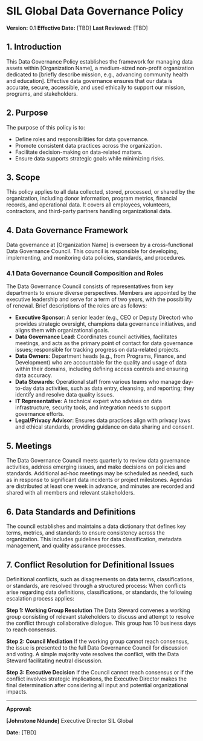 # SIL Global Data Governance Policy

**Version:** 0.1 **Effective Date:** [TBD] **Last Reviewed:** [TBD]

## 1. Introduction

This Data Governance Policy establishes the framework for managing data assets within [Organization Name], a medium-sized non-profit organization dedicated to [briefly describe mission, e.g., advancing community health and education]. Effective data governance ensures that our data is accurate, secure, accessible, and used ethically to support our mission, programs, and stakeholders.

## 2. Purpose

The purpose of this policy is to:

- Define roles and responsibilities for data governance.
- Promote consistent data practices across the organization.
- Facilitate decision-making on data-related matters.
- Ensure data supports strategic goals while minimizing risks.

## 3. Scope

This policy applies to all data collected, stored, processed, or shared by the organization, including donor information, program metrics, financial records, and operational data. It covers all employees, volunteers, contractors, and third-party partners handling organizational data.

## 4. Data Governance Framework

Data governance at [Organization Name] is overseen by a cross-functional Data Governance Council. This council is responsible for developing, implementing, and monitoring data policies, standards, and procedures.

### 4.1 Data Governance Council Composition and Roles

The Data Governance Council consists of representatives from key departments to ensure diverse perspectives. Members are appointed by the executive leadership and serve for a term of two years, with the possibility of renewal. Brief descriptions of the roles are as follows:

- **Executive Sponsor**: A senior leader (e.g., CEO or Deputy Director) who provides strategic oversight, champions data governance initiatives, and aligns them with organizational goals.
- **Data Governance Lead**: Coordinates council activities, facilitates meetings, and acts as the primary point of contact for data governance issues; responsible for tracking progress on data-related projects.
- **Data Owners**: Department heads (e.g., from Programs, Finance, and Development) who are accountable for the quality and usage of data within their domains, including defining access controls and ensuring data accuracy.
- **Data Stewards**: Operational staff from various teams who manage day-to-day data activities, such as data entry, cleansing, and reporting; they identify and resolve data quality issues.
- **IT Representative**: A technical expert who advises on data infrastructure, security tools, and integration needs to support governance efforts.
- **Legal/Privacy Advisor**: Ensures data practices align with privacy laws and ethical standards, providing guidance on data sharing and consent.

## 5. Meetings

The Data Governance Council meets quarterly to review data governance activities, address emerging issues, and make decisions on policies and standards. Additional ad-hoc meetings may be scheduled as needed, such as in response to significant data incidents or project milestones. Agendas are distributed at least one week in advance, and minutes are recorded and shared with all members and relevant stakeholders.

## 6. Data Standards and Definitions

The council establishes and maintains a data dictionary that defines key terms, metrics, and standards to ensure consistency across the organization. This includes guidelines for data classification, metadata management, and quality assurance processes.

## 7. Conflict Resolution for Definitional Issues

Definitional conflicts, such as disagreements on data terms, classifications, or standards, are resolved through a structured process:
When conflicts arise regarding data definitions, classifications, or standards, the following escalation process applies:

**Step 1: Working Group Resolution** The Data Steward convenes a working group consisting of relevant stakeholders to discuss and attempt to resolve the conflict through collaborative dialogue. This group has 10 business days to reach consensus.

**Step 2: Council Mediation** If the working group cannot reach consensus, the issue is presented to the full Data Governance Council for discussion and voting. A simple majority vote resolves the conflict, with the Data Steward facilitating neutral discussion.

**Step 3: Executive Decision** If the Council cannot reach consensus or if the conflict involves strategic implications, the Executive Director makes the final determination after considering all input and potential organizational impacts.

---

**Approval:**

**[Johnstone Ndunde]** Executive Director SIL Global

**Date:** [TBD]
